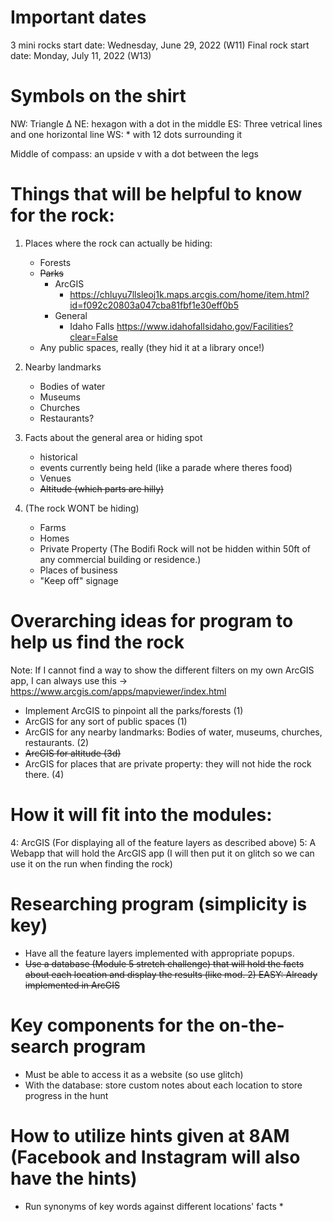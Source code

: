 # Important dates

3 mini rocks start date: Wednesday, June 29, 2022 (W11)
Final rock start date: Monday, July 11, 2022 (W13)

# Symbols on the shirt
NW: Triangle ∆
NE: hexagon with a dot in the middle
ES: Three vetrical lines and one horizontal line
WS: * with 12 dots surrounding it

Middle of compass: an upside v with a dot between the legs

# Things that will be helpful to know for the rock:

1. Places where the rock can actually be hiding:
    - Forests
    - ~~Parks~~
        - ArcGIS
            - https://chluyu7llsleoj1k.maps.arcgis.com/home/item.html?id=f092c20803a047cba81fbf1e30eff0b5
        - General
            - Idaho Falls https://www.idahofallsidaho.gov/Facilities?clear=False
    - Any public spaces, really (they hid it at a library once!)

2. Nearby landmarks 
    - Bodies of water
    - Museums
    - Churches
    - Restaurants?

3. Facts about the general area or hiding spot
    - historical
    - events currently being held (like a parade where theres food)
    - Venues
    - ~~Altitude (which parts are hilly)~~

4. (The rock WONT be hiding)
    - Farms
    - Homes
    - Private Property (The Bodifi Rock will not be hidden within 50ft of any commercial building or residence.)
    - Places of business
    - "Keep off" signage

# Overarching ideas for program to help us find the rock
Note: If I cannot find a way to show the different filters on my own ArcGIS app, I can always use this -> https://www.arcgis.com/apps/mapviewer/index.html

- Implement ArcGIS to pinpoint all the parks/forests (1)
- ArcGIS for any sort of public spaces (1)
- ArcGIS for any nearby landmarks: Bodies of water, museums, churches, restaurants. (2)
- ~~ArcGIS for altitude (3d)~~
- ArcGIS for  places that are private property: they will not hide the rock there. (4)

# How it will fit into the modules:
4: ArcGIS (For displaying all of the feature layers as described above)
5: A Webapp that will hold the ArcGIS app
(I will then put it on glitch so we can use it on the run when finding the rock)

# Researching program (simplicity is key)
- Have all the feature layers implemented with appropriate popups. 
- ~~Use a database (Module 5 stretch challenge) that will hold the facts about each location and display the results (like mod. 2) EASY: Already implemented in ArcGIS~~

# Key components for the on-the-search program
- Must be able to access it as a website (so use glitch)
- With the database: store custom notes about each location to store progress in the hunt

# How to utilize hints given at 8AM (Facebook and Instagram will also have the hints)
- Run synonyms of key words against different locations' facts *
